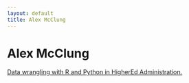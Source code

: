 ```yaml
---
layout: default
title: Alex McClung
---
```


# Alex McClung

[Data wrangling with R and Python in HigherEd Administration.](https://github.com/AlexMcClung)
